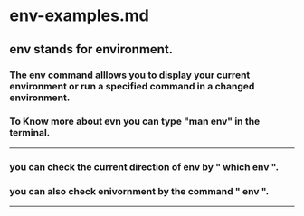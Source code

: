 # env-examples.md
## env stands for environment.
### The env command alllows you to display your current environment or run a specified command in a changed environment.
### To Know more about evn you can type "man env" in the terminal.
______
### you can check the current direction of env by " which env ".
### you can also check enivornment by the command " env ".
____

